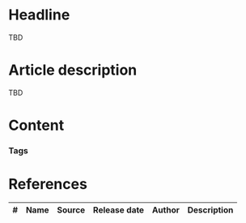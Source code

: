 # Headline
TBD

# Article description
TBD 

# Content

### Tags


# References
| # | Name                 | Source                | Release date           |  Author                 | Description   |
| - | ---------------------|---------------------- |----------------------- | ----------------------- |:-------------:|
